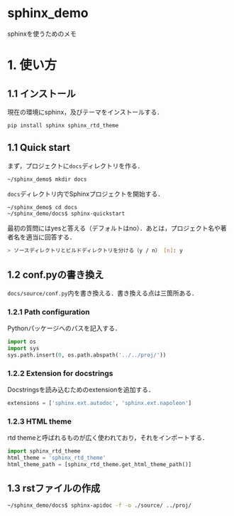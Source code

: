 
# sphinx_demo

sphinxを使うためのメモ

# 1. 使い方

## 1.1 インストール

現在の環境にsphinx，及びテーマをインストールする．

```bash
pip install sphinx sphinx_rtd_theme
```

## 1.1 Quick start

まず，プロジェクトに`docs`ディレクトリを作る．

```bash
~/sphinx_demo$ mkdir docs
```

`docs`ディレクトリ内でSphinxプロジェクトを開始する．

```bash
~/sphinx_demo$ cd docs
~/sphinx_demo/docs$ sphinx-quickstart
```

最初の質問にはyesと答える（デフォルトはno）．あとは，プロジェクト名や著者名を適当に回答する．

```bash
> ソースディレクトリとビルドディレクトリを分ける（y / n） [n]: y
```

## 1.2 conf.pyの書き換え

`docs/source/conf.py`内を書き換える．書き換える点は三箇所ある．

### 1.2.1 Path configuration

Pythonパッケージへのパスを記入する．

```python
import os
import sys
sys.path.insert(0, os.path.abspath('../../proj/'))
```

### 1.2.2 Extension for docstrings

Docstringsを読み込むためのextensionを追加する．

```python
extensions = ['sphinx.ext.autodoc', 'sphinx.ext.napoleon']
```

### 1.2.3 HTML theme

rtd themeと呼ばれるものが広く使われており，それをインポートする．

```python
import sphinx_rtd_theme
html_theme = 'sphinx_rtd_theme'
html_theme_path = [sphinx_rtd_theme.get_html_theme_path()]
```

## 1.3 rstファイルの作成

```bash
~/sphinx_demo/docs$ sphinx-apidoc -f -o ./source/ ../proj/
```
